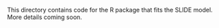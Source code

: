 This directory contains code for the R package that fits the SLIDE model. More details coming soon.
